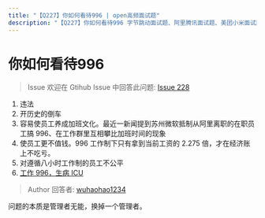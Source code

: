 ```yaml
---
title: "【Q227】你如何看待996 | open高频面试题"
description: "【Q227】你如何看待996 字节跳动面试题、阿里腾讯面试题、美团小米面试题。"
---
```


# 你如何看待996

> Issue
> 欢迎在 Gtihub Issue 中回答此问题: [Issue 228](https://github.com/shfshanyue/Daily-Question/issues/228)

1. 违法
2. 开历史的倒车
3. 容易使员工养成加班文化。最近一新闻提到苏州微软抵制从阿里离职的在职员工搞 996、在工作群里互相攀比加班时间的现象
4. 使员工更不值钱。996 工作制下只有拿到当前工资的 2.275 倍，才在经济账上不吃亏。
5. 对遵循八小时工作制的员工不公平
6. [工作 996，生病 ICU](https://996.icu/#/zh_CN)

> Author
> 回答者: [wuhaohao1234](https://github.com/wuhaohao1234)

问题的本质是管理者无能，换掉一个管理者。
